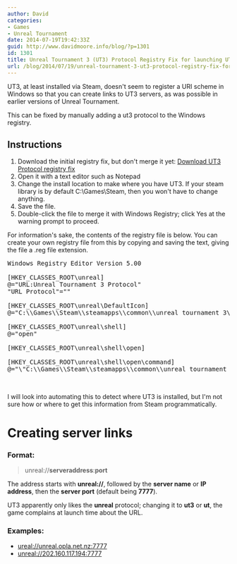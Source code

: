 ```yaml
---
author: David
categories:
- Games
- Unreal Tournament
date: 2014-07-19T19:42:33Z
guid: http://www.davidmoore.info/blog/?p=1301
id: 1301
title: Unreal Tournament 3 (UT3) Protocol Registry Fix for launching UT3 links
url: /blog/2014/07/19/unreal-tournament-3-ut3-protocol-registry-fix-for-launching-ut3-links/
---
```


UT3, at least installed via Steam, doesn't seem to register a URI scheme in Windows so that you can create links to UT3 servers, as was possible in earlier versions of Unreal Tournament.

This can be fixed by manually adding a ut3 protocol to the Windows registry.

## Instructions

  1. Download the initial registry fix, but don't merge it yet: [Download UT3 Protocol registry fix](/ut/ut3protocol.zip)
  2. Open it with a text editor such as Notepad
  3. Change the install location to make where you have UT3. If your steam library is by default C:\Games\Steam, then you won't have to change anything.
  4. Save the file.
  5. Double-click the file to merge it with Windows Registry; click Yes at the warning prompt to proceed.

For information's sake, the contents of the registry file is below. You can create your own registry file from this by copying and saving the text, giving the file a .reg file extension.

<pre>Windows Registry Editor Version 5.00

[HKEY_CLASSES_ROOT\unreal]
@="URL:Unreal Tournament 3 Protocol"
"URL Protocol"=""

[HKEY_CLASSES_ROOT\unreal\DefaultIcon]
@="C:\\Games\\Steam\\steamapps\\common\\unreal tournament 3\\Binaries\\UT3.exe,1"

[HKEY_CLASSES_ROOT\unreal\shell]
@="open"

[HKEY_CLASSES_ROOT\unreal\shell\open]

[HKEY_CLASSES_ROOT\unreal\shell\open\command]
@="\"C:\\Games\\Steam\\steamapps\\common\\unreal tournament 3\\Binaries\\UT3.exe\" \"%1\""


</pre>

I will look into automating this to detect where UT3 is installed, but I'm not sure how or where to get this information from Steam programmatically.

# Creating server links

### Format:

> unreal://**serveraddress**:**port**

The address starts with **unreal://**, followed by the **server name** or **IP address**, then the **server port** (default being **7777**).

UT3 apparently only likes the **unreal** protocol; changing it to **ut3** or **ut**, the game complains at launch time about the URL.

### Examples:

  * [ureal://unreal.opla.net.nz:7777](unreal://unreal.opla.net.nz:7777)
  * <unreal://202.160.117.194:7777>